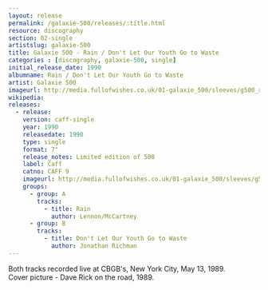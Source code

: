 ```yaml
---
layout: release
permalink: /galaxie-500/releases/:title.html
resource: discography
section: 02-single
artistslug: galaxie-500
title: Galaxie 500 - Rain / Don't Let Our Youth Go to Waste 
categories : [discography, galaxie-500, single]
initial_release_date: 1990
albumname: Rain / Don't Let Our Youth Go to Waste
artist: Galaxie 500
imageurl: http://media.fullofwishes.co.uk/01-galaxie_500/sleeves/g500_rain_a_001.jpg
wikipedia: 
releases:
  - release:
    version: caff-single
    year: 1990
    releasedate: 1990
    type: single
    format: 7"
    release_notes: Limited edition of 500
    label: Caff
    catno: CAFF 9
    imageurl: http://media.fullofwishes.co.uk/01-galaxie_500/sleeves/g500_rain_a_001.jpg
    groups:
      - group: A
        tracks:
          - title: Rain
            author: Lennon/McCartney
      - group: B
        tracks:
          - title: Don't Let Our Youth Go to Waste
            author: Jonathan Richman
---
```

Both tracks recorded live at CBGB's, New York City, May 13, 1989.   
Cover picture - Dave Rick on the road, 1989. 
